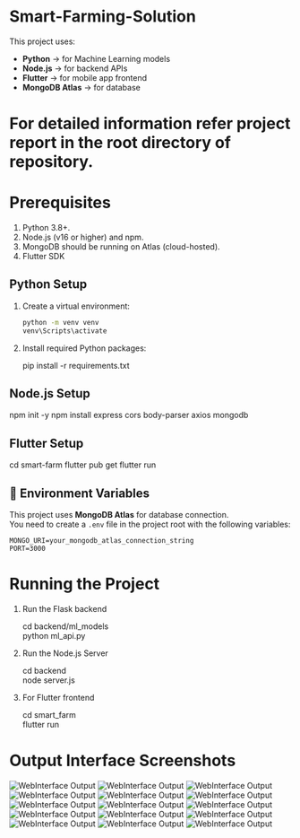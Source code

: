 # Smart-Farming-Solution

This project uses:
- **Python** → for Machine Learning models  
- **Node.js** → for backend APIs  
- **Flutter** → for mobile app frontend  
- **MongoDB Atlas** → for database

# For detailed information refer project report in the root directory of repository.

# Prerequisites
1) Python 3.8+.
2) Node.js (v16 or higher) and npm.
3) MongoDB should be running on Atlas (cloud-hosted).
4) Flutter SDK



##  Python Setup

1. Create a virtual environment:
   ```bash
   python -m venv venv
   venv\Scripts\activate
   ```
2. Install required Python packages:

   pip install -r requirements.txt

## Node.js Setup

npm init -y
npm install express cors body-parser axios mongodb

## Flutter Setup

cd smart-farm
flutter pub get
flutter run



## 🔧 Environment Variables

This project uses **MongoDB Atlas** for database connection.  
You need to create a `.env` file in the project root with the following variables:

```env
MONGO_URI=your_mongodb_atlas_connection_string
PORT=3000
```
# Running the Project

1. Run the Flask backend
   
    cd backend/ml_models   
    python ml_api.py
   
3. Run the Node.js Server
   
    cd backend   
    node server.js
   
5. For Flutter frontend
   
    cd smart_farm   
    flutter run

# Output Interface Screenshots

![WebInterface Output](screenshots/Picture1.png)
![WebInterface Output](screenshots/Picture2.png)
![WebInterface Output](screenshots/Picture3.png)
![WebInterface Output](screenshots/Picture4.png)
![WebInterface Output](screenshots/Picture5.png)
![WebInterface Output](screenshots/Picture6.png)
![WebInterface Output](screenshots/Picture7.png)
![WebInterface Output](screenshots/Picture8.png)
![WebInterface Output](screenshots/Picture9.png)
![WebInterface Output](screenshots/Picture10.png)
![WebInterface Output](screenshots/Picture11.png)
![WebInterface Output](screenshots/Picture12.png)
![WebInterface Output](screenshots/Picture13.png)
![WebInterface Output](screenshots/Picture14.png)
![WebInterface Output](screenshots/Picture15.png)
